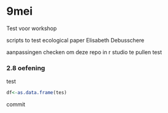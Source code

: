 # 9mei
Test voor workshop

scripts to test ecological paper
Elisabeth Debusschere 

aanpassingen checken om deze repo in r studio te pullen
test


### 2.8 oefening

test
```r 
df<-as.data.frame(tes)

```

commit